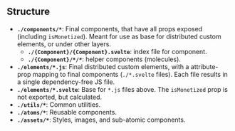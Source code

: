 ## Structure

- **`./components/*`**: Final components, that have all props exposed (including `isMonetized`). Meant for use as base for distributed custom elements, or under other layers.
  - **`./{Component}/{Component}.svelte`**: index file for component.
  - **`./{Component}/*/*`**: helper components (molecules).
- **`./elements/*.js`**: Final distributed custom elements, with a attribute-prop mapping to final components (`./*.svelte` files). Each file results in a single dependency-free JS file.
- **`./elements/*.svelte`**: Base for `*.js` files above. The `isMonetized` prop is not exported, but calculated.
- **`./utils/*`**: Common utilities.
- **`./atoms/*`**: Reusable components.
- **`./assets/*`**: Styles, images, and sub-atomic components.
